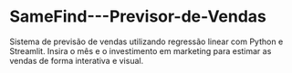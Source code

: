 # SameFind---Previsor-de-Vendas
Sistema de previsão de vendas utilizando regressão linear com Python e Streamlit. Insira o mês e o investimento em marketing para estimar as vendas de forma interativa e visual.
